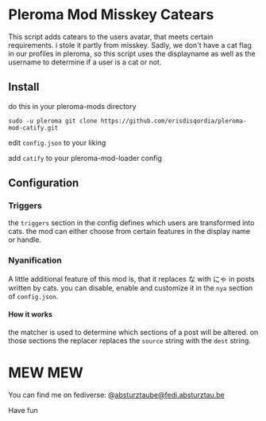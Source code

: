 # Pleroma Mod Misskey Catears

This script adds catears to the users avatar, that meets certain requirements. i stole it partly from misskey. 
Sadly, we don't have a cat flag in our profiles in pleroma, so this script uses the displayname as well as the username to determine if a user is a cat or not.

## Install

do this in your pleroma-mods directory

```
sudo -u pleroma git clone https://github.com/erisdisqordia/pleroma-mod-catify.git
```
edit `config.json` to your liking

add `catify` to your pleroma-mod-loader config

## Configuration

### Triggers

the `triggers` section in the config defines which users are transformed into cats.
the mod can either choose from certain features in the display name or handle.

### Nyanification

A little additional feature of this mod is, that it replaces な with にゃ in posts written by cats.
you can disable, enable and customize it in the `nya` section of `config.json`.

#### How it works

the matcher is used to determine which sections of a post will be altered. on those sections the replacer replaces the `source` string with the `dest` string.

# MEW MEW

You can find me on fediverse: @absturztaube@fedi.absturztau.be

Have fun
